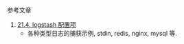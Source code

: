 参考文章

1. [21.4. logstash 配置项](http://www.netkiller.cn/monitoring/elk/logstash.html)
    - 各种类型日志的捕获示例, stdin, redis, nginx, mysql 等.
